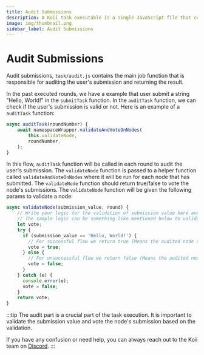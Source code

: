 ```yaml
---
title: Audit Submissions
description: A Koii task executable is a single JavaScript file that contains all of the functions for a Koii task to function properly.
image: img/thumbnail.png
sidebar_label: Audit Submissions
---
```


# Audit Submissions

Audit submissions, `task/audit.js` contains the main job function that is responsible for auditing the user's submission and returning the result.


In the past executed rounds, we have a example that user submit a string "Hello, World!" in the `submitTask` function. In the `auditTask` function, we can check if the user's submission is valid or not. Here is an example of a `auditTask` function:

```js
async auditTask(roundNumber) {
    await namespaceWrapper.validateAndVoteOnNodes(
        this.validateNode,
        roundNumber,
    );
}
```

In this flow, `auditTask` function will be called in each round to audit the user's submission. The `validateNode` function is passed to a helper function called `validateAndVoteOnNodes` where it will be run for each node that has submitted. The `validateNode` function should return true/false to vote the node's submissions. The `validateNode` function will be given the following params to validate a node:

```js
async validateNode(submission_value, round) {
    // Write your logic for the validation of submission value here and return a boolean value in response
    // The sample logic can be something like mentioned below to validate the submission
    let vote;
    try {
      if (submission_value == 'Hello, World!') {
        // For successful flow we return true (Means the audited node submission is correct)
        vote = true;
      } else {
        // For unsuccessful flow we return false (Means the audited node submission is incorrect)
        vote = false;
      }
    } catch (e) {
      console.error(e);
      vote = false;
    }
    return vote;
}
```

:::tip
The audit part is a crucial part of the task execution. It is important to validate the submission value and vote the node's submission based on the validation.

If you have any confusion or need help, you can always reach out to the Koii team on [Discord](https://discord.gg/koii-network).
:::
